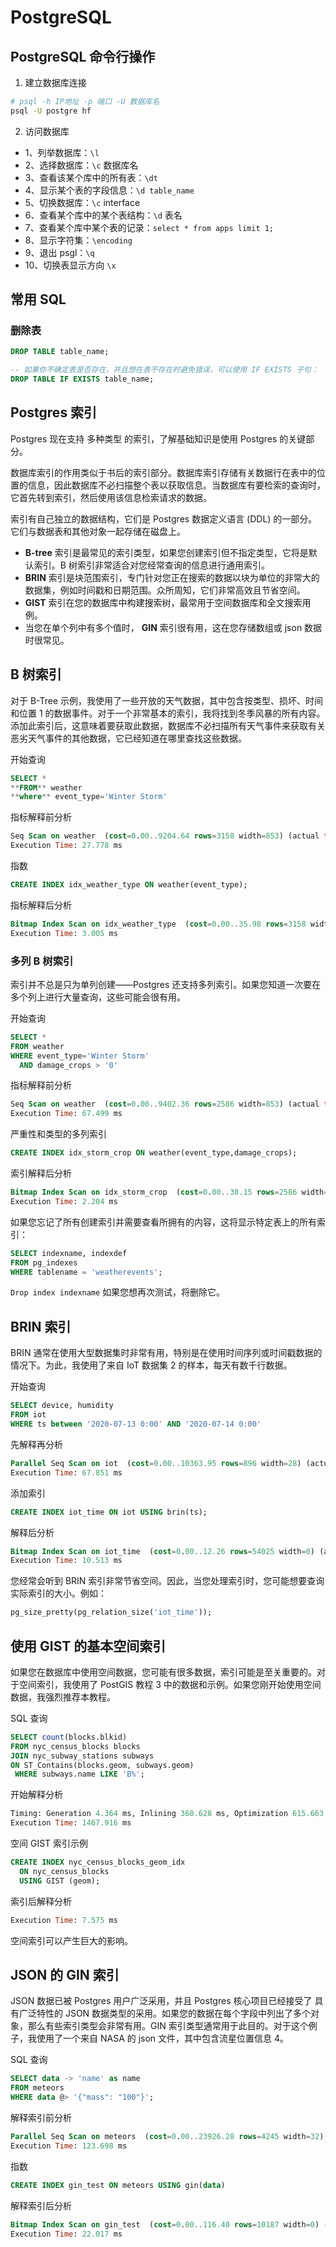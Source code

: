 # PostgreSQL

## PostgreSQL 命令行操作

1. 建立数据库连接

```sh
# psql -h IP地址 -p 端口 -U 数据库名
psql -U postgre hf
```

2. 访问数据库

- 1、列举数据库：`\l`
- 2、选择数据库：`\c` 数据库名
- 3、查看该某个库中的所有表：`\dt`
- 4、显示某个表的字段信息：`\d table_name`
- 5、切换数据库：`\c` interface
- 6、查看某个库中的某个表结构：`\d` 表名
- 7、查看某个库中某个表的记录：`select * from apps limit 1;`
- 8、显示字符集：`\encoding`
- 9、退出 psgl：`\q`
- 10、切换表显示方向 `\x`

## 常用 SQL

### 删除表

```sql
DROP TABLE table_name;

-- 如果你不确定表是否存在，并且想在表不存在时避免错误，可以使用 IF EXISTS 子句：
DROP TABLE IF EXISTS table_name;
```

## Postgres 索引

Postgres 现在支持 多种类型 的索引，了解基础知识是使用 Postgres 的关键部分。

数据库索引的作用类似于书后的索引部分。数据库索引存储有关数据行在表中的位置的信息，因此数据库不必扫描整个表以获取信息。当数据库有要检索的查询时，它首先转到索引，然后使用该信息检索请求的数据。

索引有自己独立的数据结构，它们是 Postgres 数据定义语言 (DDL) 的一部分。它们与数据表和其他对象一起存储在磁盘上。

- **B-tree** 索引是最常见的索引类型，如果您创建索引但不指定类型，它将是默认索引。B 树索引非常适合对您经常查询的信息进行通用索引。
- **BRIN** 索引是块范围索引，专门针对您正在搜索的数据以块为单位的非常大的数据集，例如时间戳和日期范围。众所周知，它们非常高效且节省空间。
- **GIST** 索引在您的数据库中构建搜索树，最常用于空间数据库和全文搜索用例。
- 当您在单个列中有多个值时， **GIN** 索引很有用，这在您存储数组或 json 数据时很常见。

## B 树索引

对于 B-Tree 示例，我使用了一些开放的天气数据，其中包含按类型、损坏、时间和位置 1 的数据事件。对于一个非常基本的索引，我将找到冬季风暴的所有内容。添加此索引后，这意味着要获取此数据，数据库不必扫描所有天气事件来获取有关恶劣天气事件的其他数据，它已经知道在哪里查找这些数据。

开始查询

```sql
SELECT *
**FROM** weather
**where** event_type='Winter Storm'
```

指标解释前分析

```sql
Seq Scan on weather  (cost=0.00..9204.64 rows=3158 width=853) (actual time=0.008..27.619 rows=3182 loops=1)
Execution Time: 27.778 ms
```

指数

```sql
CREATE INDEX idx_weather_type ON weather(event_type);
```

指标解释后分析

```sql
Bitmap Index Scan on idx_weather_type  (cost=0.00..35.98 rows=3158 width=0) (actual time=0.247..0.247 rows=3182 loops=1)
Execution Time: 3.005 ms
```

### 多列 B 树索引

索引并不总是只为单列创建—​​—Postgres 还支持多列索引。如果您知道一次要在多个列上进行大量查询，这些可能会很有用。

开始查询

```sql
SELECT *
FROM weather
WHERE event_type='Winter Storm'
  AND damage_crops > '0'
```

指标解释前分析

```sql
Seq Scan on weather  (cost=0.00..9402.36 rows=2586 width=853) (actual time=0.007..67.365 rows=2896 loops=1)
Execution Time: 67.499 ms
```

严重性和类型的多列索引

```sql
CREATE INDEX idx_storm_crop ON weather(event_type,damage_crops);
```

索引解释后分析

```sql
Bitmap Index Scan on idx_storm_crop  (cost=0.00..38.15 rows=2586 width=0) (actual time=0.339..0.339 rows=2896 loops=1)
Execution Time: 2.204 ms
```

如果您忘记了所有创建索引并需要查看所拥有的内容，这将显示特定表上的所有索引：

```sql
SELECT indexname, indexdef
FROM pg_indexes
WHERE tablename = 'weatherevents';
```

`Drop index indexname` 如果您想再次测试，将删除它。

## BRIN 索引

BRIN 通常在使用大型数据集时非常有用，特别是在使用时间序列或时间戳数据的情况下。为此，我使用了来自 IoT 数据集 2 的样本，每天有数千行数据。

开始查询

```sql
SELECT device, humidity
FROM iot
WHERE ts between '2020-07-13 0:00' AND '2020-07-14 0:00'
```

先解释再分析

```sql
Parallel Seq Scan on iot  (cost=0.00..10363.95 rows=896 width=28) (actual time=12.710..42.080 rows=16707 loops=3)
Execution Time: 67.851 ms
```

添加索引

```sql
CREATE INDEX iot_time ON iot USING brin(ts);
```

解释后分析

```sql
Bitmap Index Scan on iot_time  (cost=0.00..12.26 rows=54025 width=0) (actual time=0.046..0.047 rows=10240 loops=1)
Execution Time: 10.513 ms
```

您经常会听到 BRIN 索引非常节省空间。因此，当您处理索引时，您可能想要查询实际索引的大小。例如：

```sql
pg_size_pretty(pg_relation_size('iot_time'));
```

## 使用 GIST 的基本空间索引

如果您在数据库中使用空间数据，您可能有很多数据，索引可能是至关重要的。对于空间索引，我使用了 PostGIS 教程 3 中的数据和示例。如果您刚开始使用空间数据，我强烈推荐本教程。

SQL 查询

```sql
SELECT count(blocks.blkid)
FROM nyc_census_blocks blocks
JOIN nyc_subway_stations subways
ON ST_Contains(blocks.geom, subways.geom)
 WHERE subways.name LIKE 'B%';
```

开始解释分析

```sql
Timing: Generation 4.364 ms, Inlining 360.628 ms, Optimization 615.663 ms, Emission 559.573 ms, Total 1540.227 ms
Execution Time: 1467.916 ms
```

空间 GIST 索引示例

```sql
CREATE INDEX nyc_census_blocks_geom_idx
  ON nyc_census_blocks
  USING GIST (geom);
```

索引后解释分析

```sql
Execution Time: 7.575 ms
```

空间索引可以产生巨大的影响。

## JSON 的 GIN 索引

JSON 数据已被 Postgres 用户广泛采用，并且 Postgres 核心项目已经接受了 具有广泛特性的 JSON 数据类型的采用。如果您的数据在每个字段中列出了多个对象，那么有些索引类型会非常有用。GIN 索引类型通常用于此目的。对于这个例子，我使用了一个来自 NASA 的 json 文件，其中包含流星位置信息 4。

SQL 查询

```sql
SELECT data -> 'name' as name
FROM meteors
WHERE data @> '{"mass": "100"}';
```

解释索引前分析

```sql
Parallel Seq Scan on meteors  (cost=0.00..23926.28 rows=4245 width=32) (actual time=0.065..114.114 rows=1024 loops=3)
Execution Time: 123.698 ms
```

指数

```sql
CREATE INDEX gin_test ON meteors USING gin(data)
```

解释索引后分析

```sql
Bitmap Index Scan on gin_test  (cost=0.00..116.40 rows=10187 width=0) (actual time=12.164..12.164 rows=3072 loops=1)
Execution Time: 22.017 ms
```
